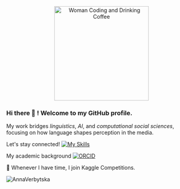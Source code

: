 <div align="center">
  <img src="https://media.giphy.com/media/M9kgjEsLG6LMbYC9dl/giphy.gif" alt="Woman Coding and Drinking Coffee" height="250">
</div>


### Hi there 👋 ! Welcome to my GitHub profile.     

My work bridges *linguistics*, *AI*, and *computational social sciences*, focusing on how language shapes perception in the media.

Let's stay connected! [![My Skills](https://skillicons.dev/icons?i=linkedin)](https://www.linkedin.com/in/annaverbytska/)

My academic background [![ORCID](https://img.shields.io/badge/ORCID-0000-0002-4462-9738-blue)](https://orcid.org/my-orcid?orcid=0000-0002-4462-9738)

👯 Whenever I have time, I join Kaggle Competitions. 

<p><img align="left" src="https://github-readme-stats.vercel.app/api/top-langs/?username=AnnaVerbytska&amp;layout=compact&amp;hide=html" alt="AnnaVerbytska"></p>

